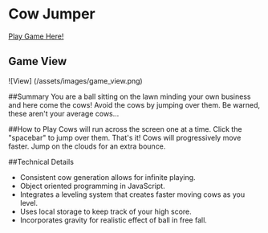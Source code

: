# Cow Jumper

[Play Game Here!](http://ljr5102.github.io/Cow-Jumper/)

## Game View
![View] (/assets/images/game_view.png)

##Summary
You are a ball sitting on the lawn minding your own business and here come the cows!
Avoid the cows by jumping over them.  Be warned, these aren't your average cows...

##How to Play
Cows will run across the screen one at a time.  Click the "spacebar" to jump over them.
That's it!  Cows will progressively move faster.  Jump on the clouds for an extra bounce.

##Technical Details
- Consistent cow generation allows for infinite playing.
- Object oriented programming in JavaScript.
- Integrates a leveling system that creates faster moving cows as you level.
- Uses local storage to keep track of your high score.
- Incorporates gravity for realistic effect of ball in free fall.

